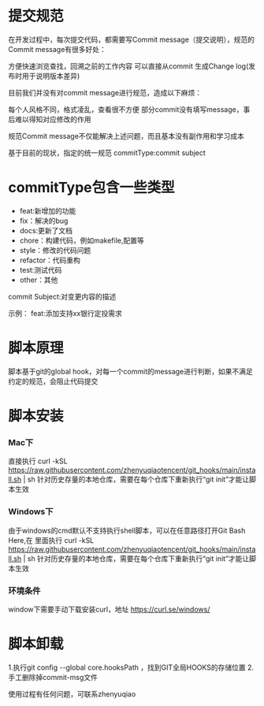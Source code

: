 # 提交规范

在开发过程中，每次提交代码，都需要写Commit message（提交说明），规范的Commit message有很多好处：

方便快速浏览查找，回溯之前的工作内容
可以直接从commit 生成Change log(发布时用于说明版本差异)

目前我们并没有对commit message进行规范，造成以下麻烦：

每个人风格不同，格式凌乱，查看很不方便
部分commit没有填写message，事后难以得知对应修改的作用

规范Commit message不仅能解决上述问题，而且基本没有副作用和学习成本

基于目前的现状，指定的统一规范 commitType:commit subject 

# commitType包含一些类型
* feat:新增加的功能
* fix：解决的bug
* docs:更新了文档
* chore：构建代码，例如makefile,配置等
* style：修改的代码问题
* refactor：代码重构
* test:测试代码
* other：其他

commit Subject:对变更内容的描述

示例： feat:添加支持xx银行定投需求

# 脚本原理
脚本基于git的global hook，对每一个commit的message进行判断，如果不满足约定的规范，会阻止代码提交

# 脚本安装
### Mac下
直接执行 curl -kSL https://raw.githubusercontent.com/zhenyuqiaotencent/git_hooks/main/install.sh | sh
针对历史存量的本地仓库，需要在每个仓库下重新执行“git init”才能让脚本生效

### Windows下
由于windows的cmd默认不支持执行shell脚本，可以在任意路径打开Git Bash Here,在
里面执行 curl -kSL https://raw.githubusercontent.com/zhenyuqiaotencent/git_hooks/main/install.sh | sh
针对历史存量的本地仓库，需要在每个仓库下重新执行“git init”才能让脚本生效

### 环境条件
window下需要手动下载安装curl，地址 https://curl.se/windows/ 

# 脚本卸载
1.执行git config --global core.hooksPath ，找到GIT全局HOOKS的存储位置
2.手工删除掉commit-msg文件

使用过程有任何问题，可联系zhenyuqiao
 
